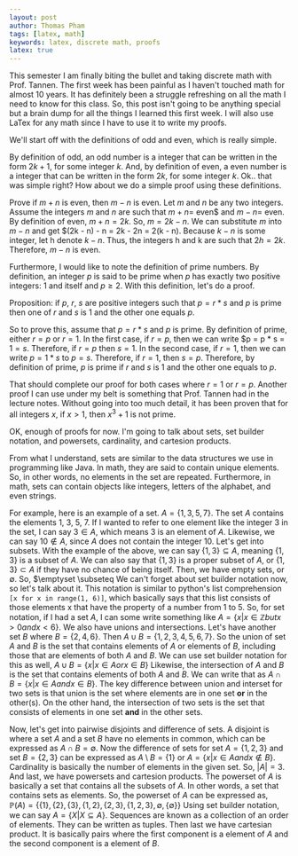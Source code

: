 ```yaml
---
layout: post
author: Thomas Pham
tags: [latex, math]
keywords: latex, discrete math, proofs
latex: true
---
```

This semester I am finally biting the bullet and taking discrete math with Prof. Tannen. The first week has been painful as I haven't touched math for almost 10 years. It has definitely been a struggle refreshing on all the math I need to know for this class. So, this post isn't going to be anything special but a brain dump for all the things I learned this first week. I will also use LaTex for any math since I have to use it to write my proofs.

We'll start off with the definitions of odd and even, which is really simple. 

By definition of odd, an odd number is a integer that can be written in the form $2k + 1$, for some integer $k$. 
And, by definition of even, a even number is a integer that can be written in the form $2k$, for some integer $k$. Ok.. that was simple right? How about we do a simple proof using these definitions.

Prove if $m + n$ is even, then $m - n$ is even.
Let $m$ and $n$ be any two integers.
Assume the integers $m$ and $n$ are such that $m + n =$ even$ and $m - n =$ even.
By definition of even, $m + n = 2k$. So, $m = 2k - n$. We can substitute $m$ into $m - n$ and get $(2k - n) - n = 2k - 2n = 2(k - n).
Because $k - n$ is some integer, let h denote $k - n$. Thus, the integers h and k are such that $2h = 2k$. Therefore, $m - n$ is even.

Furthermore, I would like to note the definition of prime numbers. By definition, an integer $p$ is said to be prime when $p$ has exactly two positive integers: 1 and itself and $p \geq 2$. With this definition, let's do a proof.

Proposition: if $p$, $r$, $s$ are positive integers such that $p = r * s$ and $p$ is prime then one of $r$ and $s$ is 1 and the other one equals $p$.

So to prove this, assume that $p = r * s$ and $p$ is prime.
By definition of prime, either $r = p$ or $r = 1$. 
In the first case, if $r = p$, then we can write $p = p * s = $1 = s$. Therefore, if $r = p$ then $s = 1$.
In the second case, if $r = 1$, then we can write $p = 1 * s$ to $p = s$. Therefore, if $r = 1$, then $s = p$. Therefore, by definition of prime, $p$ is prime if $r$ and $s$ is 1 and the other one equals to $p$.

That should complete our proof for both cases where $r = 1$ or $r = p$.
Another proof I can use under my belt is something that Prof. Tannen had in the lecture notes. Without going into too much detail, it has been proven that for all integers $x$, if $x > 1$, then $x^3 + 1$ is not prime. 

OK, enough of proofs for now. I'm going to talk about sets, set builder notation, and powersets, cardinality, and cartesion products.

From what I understand, sets are similar to the data structures we use in programming like Java. In math, they are said to contain unique elements. So, in other words, no elements in the set are repeated. Furthermore, in math, sets can contain objects like integers, letters of the alphabet, and even strings.

For example, here is an example of a set. $A = \{1, 3, 5, 7\}$. The set $A$ contains the elements 1, 3, 5, 7. If I wanted to refer to one element like the integer 3 in the set, I can say  $3 \in A$, which means 3 is an element of $A$. Likewise, we can say $10 \not\in A$, since $A$ does not contain the integer 10.
Let's get into subsets. With the example of the above, we can say $\{1, 3\} \subseteq A$, meaning $\{1, 3\}$ is a subset of $A$. We can also say that $\{1, 3\}$ is a proper subset of $A$, or $\{1, 3\} \subset A$ if they have no chance of being itself. Then, we have empty sets, or $\emptyset$. So, $\emptyset \subseteq We can't forget about set builder notation now, so let's talk about it. This notation is similar to python's list comprehension `[x for x in range(1, 6)]`, which basically says that this list consists of those elements x that have the property of a number from 1 to 5. So, for set notation, if I had a set $A$, I can some write something like $A = \{x | x \in \mathbb{Z} but x > 0 and x < 6\}$. We also have unions and intersections. Let's have another set $B$ where $B = \{2, 4, 6\}$. Then $A \cup B = \{1, 2, 3, 4, 5, 6, 7\}$. So the union of set $A$ and $B$ is the set that contains elements of $A$ or elements of $B$, including those that are elements of both $A$ and $B$. We can use set builder notation for this as well, $A \cup B = \{x | x \in A or x \in B\}$ Likewise, the intersection of $A$ and $B$ is the set that contains elements of both $A$ and $B$. We can write that as $A \cap B = \{x | x \in A and x \in B\}$. The key difference between union and interset for two sets is that union is the set where elements are in one set **or** in the other(s). On the other hand, the intersection of two sets is the set that consists of elements in one set **and** in the other sets. 

Now, let's get into pairwise disjoints and difference of sets. A disjoint is where a set $A$ and a set $B$ have no elements in common, which can be expressed as $A \cap B = \emptyset$. Now the difference of sets for set $A = \{1, 2, 3\}$ and set $B = \{2, 3\}$ can be expressed as $A \setminus B = \{1\}$ or $A = \{x | x \in A and x \not\in B\}$. Cardinality is basically the number of elements in the given set. So, $|A| = 3$. And last, we have powersets and cartesion products. The powerset of $A$ is basically a set that contains all the subsets of $A$. In other words, a set that contains sets as elements. So, the powerset of $A$ can be expressed as, $\mathbb{P}(A) = \{ \{1\}, \{2\}, \{3\}, \{1, 2\}, \{2, 3\}, \{1, 2, 3\}, \emptyset, \{\emptyset\}\}$ Using set builder notation, we can say $A = \{X | X \subseteq A\}$. Sequences are known as a collection of an order of elements. They can be written as tuples. Then last we have cartesian product. It is basically pairs where the first component is a element of $A$ and the second component is a element of $B$.